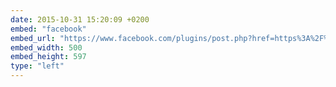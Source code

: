 ```yaml
---
date: 2015-10-31 15:20:09 +0200
embed: "facebook"
embed_url: "https://www.facebook.com/plugins/post.php?href=https%3A%2F%2Fwww.facebook.com%2Fmedia%2Fset%2F%3Fset%3Da.10153393488474865.1073741853.580174864%26type%3D3&width=500"
embed_width: 500
embed_height: 597
type: "left"
---
```

